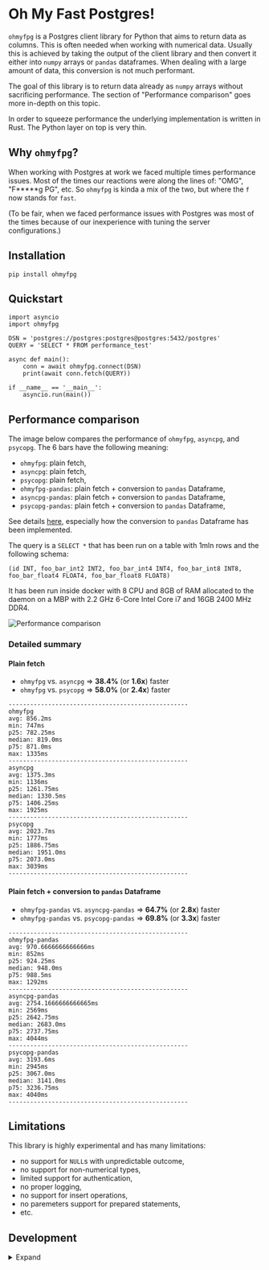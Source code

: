 # Oh My Fast Postgres!

`ohmyfpg` is a Postgres client library for Python that aims to return data as columns. This is often needed when working with numerical data. Usually this is achieved by taking the output of the client library and then convert it either into `numpy` arrays or `pandas` dataframes. When dealing with a large amount of data, this conversion is not much performant.

The goal of this library is to return data already as `numpy` arrays without sacrificing performance. The section of "Performance comparison" goes more in-depth on this topic.

In order to squeeze performance the underlying implementation is written in Rust. The Python layer on top is very thin.

## Why `ohmyfpg`?

When working with Postgres at work we faced multiple times performance issues. Most of the times our reactions were along the lines of: "OMG", "F*****g PG", etc. So `ohmyfpg` is kinda a mix of the two, but where the `f` now stands for `fast`.

(To be fair, when we faced performance issues with Postgres was most of the times because of our inexperience with tuning the server configurations.)

## Installation

```
pip install ohmyfpg
```

## Quickstart

```
import asyncio
import ohmyfpg

DSN = 'postgres://postgres:postgres@postgres:5432/postgres'
QUERY = 'SELECT * FROM performance_test'

async def main():
    conn = await ohmyfpg.connect(DSN)
    print(await conn.fetch(QUERY))

if __name__ == '__main__':
    asyncio.run(main())
```

## Performance comparison

The image below compares the performance of `ohmyfpg`, `asyncpg`, and `psycopg`. The 6 bars have the following meaning:
- `ohmyfpg`: plain fetch,
- `asyncpg`: plain fetch,
- `psycopg`: plain fetch,
- `ohmyfpg-pandas`: plain fetch + conversion to `pandas` Dataframe,
- `asyncpg-pandas`: plain fetch + conversion to `pandas` Dataframe,
- `psycopg-pandas`: plain fetch + conversion to `pandas` Dataframe,

See details [here](performance/compare.py), especially how the conversion to `pandas` Dataframe has been implemented.

The query is a `SELECT *` that has been run on a table with 1mln rows and the following schema:
```
(id INT, foo_bar_int2 INT2, foo_bar_int4 INT4, foo_bar_int8 INT8, foo_bar_float4 FLOAT4, foo_bar_float8 FLOAT8)
```

It has been run inside docker with 8 CPU and 8GB of RAM allocated to the daemon on a MBP with 2.2 GHz 6-Core Intel Core i7 and 16GB 2400 MHz DDR4.

![Performance comparison](performance/performance-comparison.png)

### Detailed summary

#### Plain fetch

- `ohmyfpg` vs. `asyncpg` => **38.4%** (or **1.6x**) faster
- `ohmyfpg` vs. `psycopg` => **58.0%** (or **2.4x**) faster

```
--------------------------------------------------
ohmyfpg
avg: 856.2ms
min: 747ms
p25: 782.25ms
median: 819.0ms
p75: 871.0ms
max: 1335ms
--------------------------------------------------
asyncpg
avg: 1375.3ms
min: 1136ms
p25: 1261.75ms
median: 1330.5ms
p75: 1406.25ms
max: 1925ms
--------------------------------------------------
psycopg
avg: 2023.7ms
min: 1777ms
p25: 1886.75ms
median: 1951.0ms
p75: 2073.0ms
max: 3039ms
--------------------------------------------------
```

#### Plain fetch + conversion to `pandas` Dataframe

- `ohmyfpg-pandas` vs. `asyncpg-pandas` => **64.7%** (or **2.8x**) faster
- `ohmyfpg-pandas` vs. `psycopg-pandas` => **69.8%** (or **3.3x**) faster

```
--------------------------------------------------
ohmyfpg-pandas
avg: 970.6666666666666ms
min: 852ms
p25: 924.25ms
median: 948.0ms
p75: 988.5ms
max: 1292ms
--------------------------------------------------
asyncpg-pandas
avg: 2754.1666666666665ms
min: 2569ms
p25: 2642.75ms
median: 2683.0ms
p75: 2737.75ms
max: 4044ms
--------------------------------------------------
psycopg-pandas
avg: 3193.6ms
min: 2945ms
p25: 3067.0ms
median: 3141.0ms
p75: 3236.75ms
max: 4040ms
--------------------------------------------------
```

## Limitations

This library is highly experimental and has many limitations:
- no support for `NULL`s with unpredictable outcome,
- no support for non-numerical types,
- limited support for authentication,
- no proper logging,
- no support for insert operations,
- no paremeters support for prepared statements,
- etc.

## Development

<details>
<summary>Expand</summary>

### How to run the performance comparison

```
docker compose build script
docker compose up -d postgres
docker compose exec -- postgres psql -U postgres

CREATE TABLE performance_test (id INT, foo_bar_int2 INT2, foo_bar_int4 INT4, foo_bar_int8 INT8, foo_bar_float4 FLOAT4, foo_bar_float8 FLOAT8);
INSERT INTO performance_test (
    id,
    foo_bar_int2,
    foo_bar_int4,
    foo_bar_int8,
    foo_bar_float4,
    foo_bar_float8
) VALUES (
    generate_series(1, 1000000),
    trunc(random() * (2*32768) - 32768),
    trunc(random() * (2*2147483648) - 2147483648),
    trunc(random() * (2*9223372036854775808) - 9223372036854775808),
    trunc(random()),
    trunc(random())
);


docker compose up script
docker compose cp script:/usr/src/app/performance-comparison.png ./performance
```

### How to do basic benchmarking

```
docker run -p 5432:5432 --name rust-postgres -e POSTGRES_PASSWORD=postgres -d postgres -c log_min_messages=DEBUG5
```

Data preparation:
```
CREATE TABLE performance_test (id INT, foo_bar_int2 INT2, foo_bar_int4 INT4, foo_bar_int8 INT8, foo_bar_float4 FLOAT4, foo_bar_float8 FLOAT8);
INSERT INTO performance_test (
    id,
    foo_bar_int2,
    foo_bar_int4,
    foo_bar_int8,
    foo_bar_float4,
    foo_bar_float8
) VALUES (
    generate_series(1, 1000000),
    trunc(random() * (2*32768) - 32768),
    trunc(random() * (2*2147483648) - 2147483648),
    trunc(random() * (2*9223372036854775808) - 9223372036854775808),
    trunc(random()),
    trunc(random())
);
```

```
maturin develop --release --manifest-path ohmyfpg/Cargo.toml
python python/examples/simple_query.py
```

```
RUST_BACKTRACE=1 cargo run -r -p ohmyfpg_core --example simple_query
```

### How to do basic profiling

```
sudo CARGO_PROFILE_BENCH_DEBUG=true RUST_BACKTRACE=1 cargo flamegraph -p ohmyfpg_core --example simple_query
```

```
CARGO_PROFILE_BENCH_DEBUG=true RUST_BACKTRACE=1 cargo instruments --release -p ohmyfpg_core --example simple_query -t time
```

```
CARGO_PROFILE_BENCH_DEBUG=true RUST_BACKTRACE=1 cargo instruments --release -p ohmyfpg_core --example simple_query -t Allocations
```
</details>
